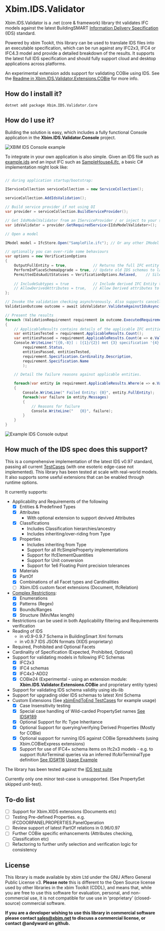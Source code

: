 # Xbim.IDS.Validator


Xbim.IDS.Validator is a .net (core & framework) library tht validates IFC models against the latest 
BuildingSMART [Information Delivery Specification](https://github.com/buildingSMART/IDS/blob/master/Documentation/README.md) (IDS) standard.

Powered by xbim Tookit, this library can be used to translate IDS files into an executable specification, 
which can be run against any IFC2x3, IFC4 or IFC4.3 model and provide a detailed breakdown of the results.
It supports the latest full IDS specification and should fully support cloud and desktop applications across platforms.

An experimental extension adds support for validating COBie using IDS. See the [Readme in Xbim.IDS.Validator.Extensions.COBie](Xbim.IDS.Validator.Extensions.COBie) 
for more info.

## How do I install it?

```
dotnet add package Xbim.IDS.Validator.Core
```

## How do I use it?

Building the solution is easy, which includes a fully functional Console application in the __Xbim.IDS.Validator.Console__ project.

![XBIM IDS Console example](content/img/console-animation.gif)


To integrate in your own application is also simple. Given an IDS file such as [example.ids](Xbim.IDS.Validator.Core.Tests/TestModels/Example.ids) and an input IFC such as 
[SampleHouse4.ifc](Xbim.IDS.Validator.Core.Tests/TestModels/SampleHouse4.ifc), a basic C# implementation might look like:


```csharp

// during application startup/bootstrap:

IServiceCollection serviceCollection = new ServiceCollection();

serviceCollection.AddIdsValidation();

// Build service provider if not using DI 
var provider = serviceCollection.BuildServiceProvider();

// Get IdsModelValidator from an IServiceProvider / or inject to your service
var idsValidator = provider.GetRequiredService<IIdsModelValidator>();

// Open a model

IModel model = IfcStore.Open("SampleFile.ifc"); // Or any other IModel implementation in place of IfcStore (including optionally a COBieModel)

// optionally you can over-ride some behaviours
var options = new VerificationOptions
{
    OutputFullEntity = true,            // Returns the full IFC entity in results, not just key
    PerformInPlaceSchemaUpgrade = true, // Update old IDS schemas to latest version
    PermittedIdsAuditStatuses = VerificationOptions.Relaxed,    // Silently ignore some IDS schema errors - just log the fault
            
    // IncludeSubtypes = true           // Include derived IFC Entity types in Selection
    // AllowDerivedAttributes = true,   // Allow Derived attributes to be tested.
};

// Invoke the validation checking asynchronously. Also supports cancellation and async progress updating.
ValidationOutcome outcome = await idsValidator.ValidateAgainstIdsAsync(model, "example.ids", logger, verificationOptions: options);

// Present the results
foreach (ValidationRequirement requirement in outcome.ExecutedRequirements)
{
    // ApplicableResults contains details of the applicable IFC entities tested
    var entitiesTested = requirement.ApplicableResults.Count();
    var entitiesPassed = requirement.ApplicableResults.Count(e => e.ValidationStatus == ValidationStatus.Pass);
    Console.WriteLine("[{0,-8}] : [{1}/{2}] met {3} specification '{4}' ",
        requirement.Status,
        entitiesPassed, entitiesTested,
        requirement.Specification.Cardinality.Description,
        requirement.Specification.Name
        );

    // Detail the failure reasons against applicable entities.

    foreach(var entity in requirement.ApplicableResults.Where(e => e.ValidationStatus != ValidationStatus.Pass))
    {
        Console.WriteLine(" Failed Entity: {0}", entity.FullEntity);
        foreach(var failure in entity.Messages)
        {
            // Reasons for failure
            Console.WriteLine("   {0}", failure);
        }
    }
}
```

![Example IDS Console output](content/img/console-example.png)

## How much of the IDS spec does this support?

This is a comprehensive implementation of the latest IDS v0.97 standard, passing all current [TestCases](https://github.com/buildingSMART/IDS/blob/master/Documentation/testcases/scripts.md) 
(with one esoteric edge-case not implemented). 
This library has been tested at scale with real-world models. It also supports some useful extensions that can be enabled through runtime options.

It currently supports:
- Applicability and Requirements of the following
    - [x] Entities & Predefined Types
    - [x] Attributes
        - With optional extension to support devived Attributes 
    - [x] Classifications
        - Includes Classification hierarchies/ancestry
        - Includes inheriting/over-riding from Type
    - [x] Properties
        - Includes inheriting from Type
        - Support for all IfcSimpleProperty implementations
        - Support for IfcElementQuantities
        - Support for Unit conversion
        - Support for 1e6 Floating Point precision tolerances
    - [x] Materials
    - [x] PartOf
    - [x] Combinations of all Facet types and Cardinalities
    - [ ] Xbim.IDS custom facet extensions (Document, IfcRelation)
- [Complex Restrictions](https://github.com/buildingSMART/IDS/blob/master/Documentation/restrictions.md):
    - [x] Enumerations
    - [x] Patterns (Regex)
    - [x] Bounds/Ranges
    - [x] Structure (Min/Max length)
- Restrictions can be used in both Applicability filtering and Requirements verification
- Reading of IDS 
    - in v0.9-0.9.7 Schema in BuildingSmart Xml formats
    - in v0.9.7 IDS JSON formats (XIDS proprietary)
- Required, Prohibited and Optional Facets
- Cardinality of Specification (Expected, Prohibited, Optional)
- Support for validating models in following IFC Schemas
    - [x] IFC2x3
    - [x] IFC4 schemas
    - [x] IFC4x3-ADD2
    - [x] COBie24 (Experimental - using an extension module: **Xbim.IDS.Validator.Extensions.COBie** and proprietary entity types)
- Support for validating IDS schema validity using ids-lib
- Support for upgrading older IDS schemas to latest Xml Schema
- Custom Extensions (See [xbimEndToEnd TestCases](Xbim.IDS.Validator.Core.Tests/TestCases/xbimEndToEnd.cs) for example usage)
    - [x] Case Insensitivity testing
    - [x] Special case handling of Wild-carded PropertySet names [See IDS#189](https://github.com/buildingSMART/IDS/issues/189)
    - [x] Optional Support for Ifc Type Inheritance
    - [x] Optional Support for querying/verifying Derived Properties (Mostly for COBie)
    - [x] Optional support for running IDS against COBie Spreadsheets (using Xbim.COBieExpress extensions)
    - [x] Support for use of IFC4+ schema items on Ifc2x3 models - e.g. to support IfcAirTerminal queries via an inferred IfcAirTerminalType definition [See IDS#116](https://github.com/buildingSMART/IDS/issues/116)  [Usage Example](Xbim.IDS.Validator.Core.Tests/TestCases/xbim/pass-ifc2x3-air_terminal_edge_case.ids)

The library has been tested against the [IDS test suite](https://github.com/buildingSMART/IDS/blob/master/Documentation/developer-guide.md#checking-ids-against-ifc)

Currently only one minor test-case is unsupported. (See PropertySet skipped unit-test).

## To-do list

- [ ] Support for Xbim.XIDS extensions (Documents etc)
- [ ] Testing Pre-defined Properties. e.g. IFCDOORPANELPROPERTIES.PanelOperation
- [ ] Review support of latest PartOf relations in 0.96/0.97
- [ ] Further COBie specific enhancements (Attributes checking, Classification etc)
- [ ] Refactoring to further unify selection and verification logic for consistency

## License
This library is made available by xbim Ltd under the GNU Affero General Public License v3. **Please note** this is different to the Open Source license used by other 
libraries in the xbim Toolkit (CDDL), and means that, while you are free to use this software for evaluation, personal, and non-commercial use, it is not compatible for use
use in 'proprietary' (closed-source) commercial software. 

__If you are a developer wishing to use this library in commercial software please contact sales@xbim.net to discuss a commercial license, or contact @andyward on github.__